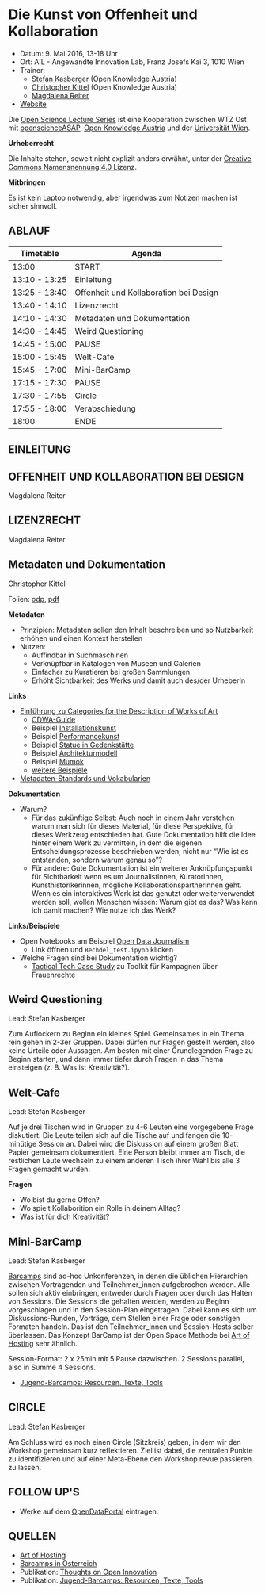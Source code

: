 Die Kunst von Offenheit und Kollaboration
==============================

- Datum: 9. Mai 2016, 13-18 Uhr
- Ort: AIL - Angewandte Innovation Lab, Franz Josefs Kai 3, 1010 Wien
- Trainer:
	- [Stefan Kasberger](http://stefankasberger.at) (Open Knowledge Austria)
	- [Christopher Kittel](https://twitter.com/chris_kittel)  (Open Knowledge Austria)
	- [Magdalena Reiter](http://magdalenareiter.at/)
- [Website](http://www.wtz-ost.at/veranstaltungen/die-kunst-von-offenheit-und-kollaboration/)

Die [Open Science Lecture Series](http://openscienceasap.org/education/courses/open-science-lecture-series-wtz-ost/) ist eine Kooperation zwischen WTZ Ost mit [openscienceASAP](http://openscienceasap.org), [Open Knowledge Austria](http://okfn.at) und der [Universität Wien](https://www.univie.ac.at/).

**Urheberrecht**

Die Inhalte stehen, soweit nicht explizit anders erwähnt, unter der [Creative Commons Namensnennung 4.0 Lizenz](https://creativecommons.org/licenses/by/4.0/).

**Mitbringen**

Es ist kein Laptop notwendig, aber irgendwas zum Notizen machen ist sicher sinnvoll.

## ABLAUF

| Timetable     | Agenda       |
|---------------|--------------|
| 13:00         | START |
| 13:10 - 13:25 | Einleitung |
| 13:25 - 13:40 | Offenheit und Kollaboration bei Design |
| 13:40 - 14:10 | Lizenzrecht |
| 14:10 - 14:30 | Metadaten und Dokumentation |
| 14:30 - 14:45 | Weird Questioning |
| 14:45 - 15:00 | PAUSE |
| 15:00 - 15:45 | Welt-Cafe |
| 15:45 - 17:00 | Mini-BarCamp |
| 17:15 - 17:30 | PAUSE |
| 17:30 - 17:55 | Circle |
| 17:55 - 18:00 | Verabschiedung |
| 18:00         | ENDE |


## EINLEITUNG

## OFFENHEIT UND KOLLABORATION BEI DESIGN

Magdalena Reiter

## LIZENZRECHT

Magdalena Reiter

## Metadaten und Dokumentation

Christopher Kittel

Folien: [odp](assets/Metadaten-Dokumentation.odp), [pdf](assets/Metadaten-Dokumentation.pdf)

**Metadaten**

* Prinzipien: Metadaten sollen den Inhalt beschreiben und so Nutzbarkeit erhöhen und einen Kontext herstellen
* Nutzen:
	* Auffindbar in Suchmaschinen
	* Verknüpfbar in Katalogen von Museen und Galerien
	* Einfacher zu Kuratieren bei großen Sammlungen
	* Erhöht Sichtbarkeit des Werks und damit auch des/der UrheberIn


**Links**

* [Einführung zu Categories for the Description of Works of Art](http://www.getty.edu/research/publications/electronic_publications/cdwa/introduction.html)
	* [CDWA-Guide](http://cco.vrafoundation.org/index.php/toolkit/cco_pdf_version/)
	* Beispiel [Installationskunst](http://core.vraweb.org/examples/html/example048_full.html)
	* Beispiel [Performancekunst](http://core.vraweb.org/examples/html/example051_full.html)
	* Beispiel [Statue in Gedenkstätte](http://core.vraweb.org/examples/html/example016_full.html)
	* Beispiel [Architekturmodell](http://core.vraweb.org/examples/html/example004_full.html)
	* Beispiel [Mumok](http://data.opendataportal.at/dataset/kunstwerke-der-sammlung-mumok/resource/cc5f337f-1f79-4b82-88e3-cdaaa7c4440e)
	* [weitere Beispiele](http://cco.vrafoundation.org/index.php/toolkit/index_of_examples/)
* [Metadaten-Standards und Vokabularien](http://cco.vrafoundation.org/index.php/toolkit/metadata_standards)

**Dokumentation**
* Warum?
	* Für das zukünftige Selbst: Auch noch in einem Jahr verstehen warum man sich für dieses Material, für diese Perspektive, für dieses Werkzeug entschieden hat. Gute Dokumentation hilft die Idee hinter einem Werk zu vermitteln, in dem die eigenen Entscheidungsprozesse beschrieben werden, nicht nur “Wie ist es entstanden, sondern warum genau so”?
	* Für andere: Gute Dokumentation ist ein weiterer Anknüpfungspunkt für Sichtbarkeit wenn es um Journalistinnen, Kuratorinnen, Kunsthistorikerinnen, mögliche Kollaborationspartnerinnen geht. Wenn es ein interaktives Werk ist das genutzt oder weiterverwendet werden soll, wollen Menschen wissen: Warum gibt es das? Was kann ich damit machen? Wie nutze ich das Werk?

**Links/Beispiele**
* Open Notebooks am Beispiel [Open Data Journalism](http://nbviewer.jupyter.org/github/brianckeegan/Bechdel/tree/master/)
	* Link öffnen und `Bechdel_test.ipynb` klicken
* Welche Fragen sind bei Dokumentation wichtig?
	* [Tactical Tech Case Study](https://www.tacticaltech.org/projects/how-we-develop-guides) zu Toolkit für Kampagnen über Frauenrechte

## Weird Questioning

Lead: Stefan Kasberger

Zum Auflockern zu Beginn ein kleines Spiel. Gemeinsames in ein Thema rein gehen in 2-3er Gruppen. Dabei dürfen nur Fragen gestellt werden, also keine Urteile oder Aussagen. Am besten mit einer Grundlegenden Frage zu Beginn starten, und dann immer tiefer durch Fragen in das Thema einsteigen (z. B. Was ist Kreativität?).

## Welt-Cafe

Lead: Stefan Kasberger

Auf je drei Tischen wird in Gruppen zu 4-6 Leuten eine vorgegebene Frage diskutiert. Die Leute teilen sich auf die Tische auf und fangen die 10-minütige Session an. Dabei wird die Diskussion auf einem großen Blatt Papier gemeinsam dokumentiert. Eine Person bleibt immer am Tisch, die restlichen Leute wechseln zu einem anderen Tisch ihrer Wahl bis alle 3 Fragen gemacht wurden.

**Fragen**
- Wo bist du gerne Offen?
- Wo spielt Kollaborition ein Rolle in deinem Alltag?
- Was ist für dich Kreativität?

## Mini-BarCamp

Lead: Stefan Kasberger

[Barcamps](http://barcamp.at/) sind ad-hoc Unkonferenzen, in denen die üblichen Hierarchien zwischen Vortragenden und Teilnehmer_innen aufgebrochen werden. Alle sollen sich aktiv einbringen, entweder durch Fragen oder durch das Halten von Sessions. Die Sessions die gehalten werden, werden zu Beginn vorgeschlagen und in den Session-Plan eingetragen. Dabei kann es sich um Diskussions-Runden, Vorträge, dem Stellen einer Frage oder sonstigen Formaten handeln. Das ist den Teilnehmer_innen und Session-Hosts selber überlassen. Das Konzept BarCamp ist der Open Space Methode bei [Art of Hosting](http://www.artofhosting.org/de/) sehr ähnlich.

Session-Format: 2 x 25min mit 5 Pause dazwischen. 2 Sessions parallel, also in Summe 4 Sessions.

- [Jugend-Barcamps: Resourcen, Texte, Tools](http://jbc.medialepfade.de/)

## CIRCLE

Lead: Stefan Kasberger

Am Schluss wird es noch einen Circle (Sitzkreis) geben, in dem wir den Workshop gemeinsam kurz reflektieren. Ziel ist dabei, die zentralen Punkte zu identifizieren und auf einer Meta-Ebene den Workshop revue passieren zu lassen.

## FOLLOW UP'S
- Werke auf dem [OpenDataPortal](http://opendataportal.at) eintragen.

## QUELLEN
- [Art of Hosting](http://www.artofhosting.org/de/)
- [Barcamps in Österreich](http://barcamp.at/)
- Publikation: [Thoughts on Open Innovation](http://www.openforumacademy.org/research/thoughts-on-open-innovation)
- Publikation: [Jugend-Barcamps: Resourcen, Texte, Tools](http://jbc.medialepfade.de/)

